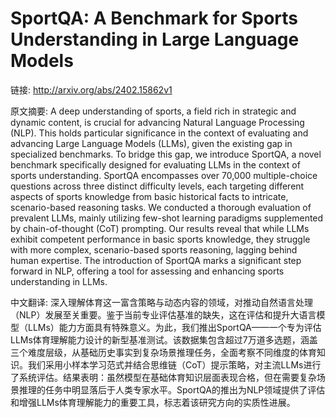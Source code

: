 # SportQA: A Benchmark for Sports Understanding in Large Language Models

链接: http://arxiv.org/abs/2402.15862v1

原文摘要:
A deep understanding of sports, a field rich in strategic and dynamic
content, is crucial for advancing Natural Language Processing (NLP). This holds
particular significance in the context of evaluating and advancing Large
Language Models (LLMs), given the existing gap in specialized benchmarks. To
bridge this gap, we introduce SportQA, a novel benchmark specifically designed
for evaluating LLMs in the context of sports understanding. SportQA encompasses
over 70,000 multiple-choice questions across three distinct difficulty levels,
each targeting different aspects of sports knowledge from basic historical
facts to intricate, scenario-based reasoning tasks. We conducted a thorough
evaluation of prevalent LLMs, mainly utilizing few-shot learning paradigms
supplemented by chain-of-thought (CoT) prompting. Our results reveal that while
LLMs exhibit competent performance in basic sports knowledge, they struggle
with more complex, scenario-based sports reasoning, lagging behind human
expertise. The introduction of SportQA marks a significant step forward in NLP,
offering a tool for assessing and enhancing sports understanding in LLMs.

中文翻译:
深入理解体育这一富含策略与动态内容的领域，对推动自然语言处理（NLP）发展至关重要。鉴于当前专业评估基准的缺失，这在评估和提升大语言模型（LLMs）能力方面具有特殊意义。为此，我们推出SportQA——一个专为评估LLMs体育理解能力设计的新型基准测试。该数据集包含超过7万道多选题，涵盖三个难度层级，从基础历史事实到复杂场景推理任务，全面考察不同维度的体育知识。我们采用小样本学习范式并结合思维链（CoT）提示策略，对主流LLMs进行了系统评估。结果表明：虽然模型在基础体育知识层面表现合格，但在需要复杂场景推理的任务中明显落后于人类专家水平。SportQA的推出为NLP领域提供了评估和增强LLMs体育理解能力的重要工具，标志着该研究方向的实质性进展。
